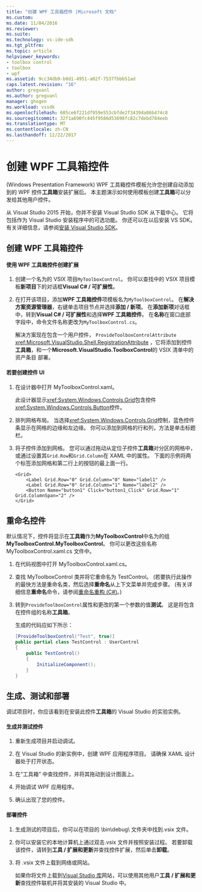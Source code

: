 ```yaml
---
title: "创建 WPF 工具箱控件 |Microsoft 文档"
ms.custom: 
ms.date: 11/04/2016
ms.reviewer: 
ms.suite: 
ms.technology: vs-ide-sdk
ms.tgt_pltfrm: 
ms.topic: article
helpviewer_keywords:
- toolbox control
- toolbox
- wpf
ms.assetid: 9cc34db9-b0d1-4951-a02f-7537fbbb51ad
caps.latest.revision: "16"
author: gregvanl
ms.author: gregvanl
manager: ghogen
ms.workload: vssdk
ms.openlocfilehash: 605ce6f221df959e553cbfde2f3439da06b474c8
ms.sourcegitcommit: 32f1a690fc445f9586d53698fc82c7debd784eeb
ms.translationtype: MT
ms.contentlocale: zh-CN
ms.lasthandoff: 12/22/2017
---
```

# <a name="creating-a-wpf-toolbox-control"></a>创建 WPF 工具箱控件
(Windows Presentation Framework) WPF 工具箱控件模板允许您创建自动添加到的 WPF 控件**工具箱**安装扩展后。 本主题演示如何使用模板创建**工具箱**可以分发给其他用户控件。  
  
 从 Visual Studio 2015 开始，你并不安装 Visual Studio SDK 从下载中心。 它将包括作为 Visual Studio 安装程序中的可选功能。 你还可以在以后安装 VS SDK。 有关详细信息，请参阅[安装 Visual Studio SDK](../extensibility/installing-the-visual-studio-sdk.md)。  
  
## <a name="creating-a-wpf-toolbox-control"></a>创建 WPF 工具箱控件  
  
#### <a name="create-an-extension-with-a-wpf-toolbox-control"></a>使用 WPF 工具箱控件创建扩展  
  
1.  创建一个名为的 VSIX 项目`MyToolboxControl`。 你可以查找中的 VSIX 项目模板**新项目**下的对话框**Visual C# / 可扩展性**。  
  
2.  在打开该项目，添加**WPF 工具箱控件**项模板名为`MyToolboxControl`。 在**解决方案资源管理器**，右键单击项目节点并选择**添加 / 新项**。 在**添加新项**对话框中，转到**Visual C# / 可扩展性**和选择**WPF 工具箱控件**。 在**名称**在窗口底部字段中，命令文件名称更改为`MyToolboxControl.cs`。  
  
     解决方案现在包含一个用户控件， `ProvideToolboxControlAttribute` <xref:Microsoft.VisualStudio.Shell.RegistrationAttribute> ，它将添加到控件**工具箱**，和一个**Microsoft.VisualStudio.ToolboxControl**的 VSIX 清单中的资产条目 部署。  
  
#### <a name="to-create-the-control-ui"></a>若要创建控件 UI  
  
1.  在设计器中打开 MyToolboxControl.xaml。  
  
     此设计器显示<xref:System.Windows.Controls.Grid>包含控件<xref:System.Windows.Controls.Button>控件。  
  
2.  排列网格布局。 当选择<xref:System.Windows.Controls.Grid>控制，蓝色控件条显示在网格的边缘和左边缘。 你可以添加到网格的行和列，方法是单击标题栏。  
  
3.  将子控件添加到网格。 您可以通过拖动从定位子控件**工具箱**对分区的网格中，或通过设置其`Grid.Row`和`Grid.Column`在 XAML 中的属性。 下面的示例将两个标签添加网格和第二行上的按钮的最上面一行。  
  
    ```xaml  
    <Grid>  
        <Label Grid.Row="0" Grid.Column="0" Name="label1" />  
        <Label Grid.Row="0" Grid.Column="1" Name="label2" />  
        <Button Name="button1" Click="button1_Click" Grid.Row="1" Grid.ColumnSpan="2" />  
    </Grid>  
    ```  
  
## <a name="renaming-the-control"></a>重命名控件  
 默认情况下，控件将显示在**工具箱**作为**MyToolboxControl**中名为的组**MyToolboxControl.MyToolboxControl**。 你可以更改这些名称 MyToolboxControl.xaml.cs 文件中。  
  
1.  在代码视图中打开 MyToolboxControl.xaml.cs。  
  
2.  查找 MyToolboxControl 类并将它重命名为 TestControl。 (若要执行此操作的最快方法是重命名类，然后选择**重命名**从上下文菜单并完成步骤。 (有关详细信息**重命名**命令，请参阅[重命名重构 (C#)](../csharp-ide/rename-refactoring-csharp.md)。)  
  
3.  转到`ProvideToolboxControl`属性和更改的第一个参数的值**测试**。 这是将包含在控件组的名称**工具箱**。  
  
     生成的代码应如下所示：  
  
    ```csharp  
    [ProvideToolboxControl("Test", true)]  
    public partial class TestControl : UserControl  
    {  
        public TestControl()  
        {  
            InitializeComponent();  
        }  
    }  
    ```  
  
## <a name="building-testing-and-deployment"></a>生成、测试和部署  
 调试项目时，你应该看到在安装此控件**工具箱**的 Visual Studio 的实验实例。  
  
#### <a name="to-build-and-test-the-control"></a>生成并测试控件  
  
1.  重新生成项目并启动调试。  
  
2.  在 Visual Studio 的新实例中，创建 WPF 应用程序项目。 请确保 XAML 设计器处于打开状态。  
  
3.  在“工具箱”  中查找控件，并将其拖动到设计图面上。  
  
4.  开始调试 WPF 应用程序。  
  
5.  确认出现了您的控件。  
  
#### <a name="to-deploy-the-control"></a>部署控件  
  
1.  生成测试的项目后，你可以在项目的 \bin\debug\ 文件夹中找到.vsix 文件。  
  
2.  你可以安装它的本地计算机上通过双击.vsix 文件并按照安装过程。 若要卸载该控件，请转到**工具 / 扩展和更新**并查找控件扩展，然后单击**卸载**。  
  
3.  将 .vsix 文件上载到网络或网站。  
  
     如果你将文件上载到[Visual Studio 库](http://go.microsoft.com/fwlink/?LinkID=123847)网站，可以使用其他用户**工具 / 扩展和更新**查找控件联机并将其安装的 Visual Studio 中。